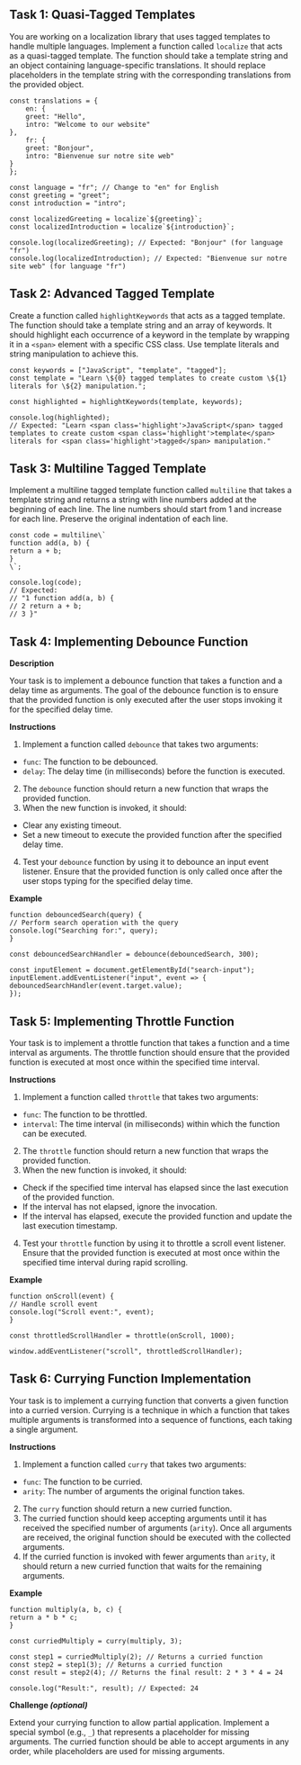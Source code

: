 ## Task 1: Quasi-Tagged Templates

You are working on a localization library that uses tagged templates to handle multiple languages. Implement a function called `localize` that acts as a quasi-tagged template. The function should take a template string and an object containing language-specific translations. It should replace placeholders in the template string with the corresponding translations from the provided object.

```
const translations = {  
	en: {  
	greet: "Hello",  
	intro: "Welcome to our website"  
},  
	fr: {  
	greet: "Bonjour",  
	intro: "Bienvenue sur notre site web"  
}  
};  
	  
const language = "fr"; // Change to "en" for English  
const greeting = "greet";  
const introduction = "intro";  
  
const localizedGreeting = localize`${greeting}`;  
const localizedIntroduction = localize`${introduction}`;  
  
console.log(localizedGreeting); // Expected: "Bonjour" (for language "fr")  
console.log(localizedIntroduction); // Expected: "Bienvenue sur notre site web" (for language "fr")
```

## Task 2: Advanced Tagged Template

Create a function called `highlightKeywords` that acts as a tagged template. The function should take a template string and an array of keywords. It should highlight each occurrence of a keyword in the template by wrapping it in a `<span>` element with a specific CSS class. Use template literals and string manipulation to achieve this.

```
const keywords = ["JavaScript", "template", "tagged"];  
const template = "Learn \${0} tagged templates to create custom \${1} literals for \${2} manipulation.";  
  
const highlighted = highlightKeywords(template, keywords);  
  
console.log(highlighted);  
// Expected: "Learn <span class='highlight'>JavaScript</span> tagged templates to create custom <span class='highlight'>template</span> literals for <span class='highlight'>tagged</span> manipulation."
```

## Task 3: Multiline Tagged Template

Implement a multiline tagged template function called `multiline` that takes a template string and returns a string with line numbers added at the beginning of each line. The line numbers should start from 1 and increase for each line. Preserve the original indentation of each line.

```
const code = multiline\`  
function add(a, b) {  
return a + b;  
}  
\`;  
  
console.log(code);  
// Expected:  
// "1 function add(a, b) {  
// 2 return a + b;  
// 3 }"
```

## Task 4: Implementing Debounce Function

**Description**

Your task is to implement a debounce function that takes a function and a delay time as arguments. The goal of the debounce function is to ensure that the provided function is only executed after the user stops invoking it for the specified delay time.

**Instructions**

1. Implement a function called `debounce` that takes two arguments:

- `func`: The function to be debounced.
- `delay`: The delay time (in milliseconds) before the function is executed.

2. The `debounce` function should return a new function that wraps the provided function.
3. When the new function is invoked, it should:

- Clear any existing timeout.
- Set a new timeout to execute the provided function after the specified delay time.

4. Test your `debounce` function by using it to debounce an input event listener. Ensure that the provided function is only called once after the user stops typing for the specified delay time.

**Example**

```
function debouncedSearch(query) {  
// Perform search operation with the query  
console.log("Searching for:", query);  
}  
  
const debouncedSearchHandler = debounce(debouncedSearch, 300);  
  
const inputElement = document.getElementById("search-input");  
inputElement.addEventListener("input", event => {  
debouncedSearchHandler(event.target.value);  
});
```

## Task 5: Implementing Throttle Function

Your task is to implement a throttle function that takes a function and a time interval as arguments. The throttle function should ensure that the provided function is executed at most once within the specified time interval.

**Instructions**

1. Implement a function called `throttle` that takes two arguments:

- `func`: The function to be throttled.
- `interval`: The time interval (in milliseconds) within which the function can be executed.

2. The `throttle` function should return a new function that wraps the provided function.
3. When the new function is invoked, it should:

- Check if the specified time interval has elapsed since the last execution of the provided function.
- If the interval has not elapsed, ignore the invocation.
- If the interval has elapsed, execute the provided function and update the last execution timestamp.

4. Test your `throttle` function by using it to throttle a scroll event listener. Ensure that the provided function is executed at most once within the specified time interval during rapid scrolling.

**Example**

```
function onScroll(event) {  
// Handle scroll event  
console.log("Scroll event:", event);  
}  
  
const throttledScrollHandler = throttle(onScroll, 1000);  
  
window.addEventListener("scroll", throttledScrollHandler);
```

## Task 6: Currying Function Implementation

Your task is to implement a currying function that converts a given function into a curried version. Currying is a technique in which a function that takes multiple arguments is transformed into a sequence of functions, each taking a single argument.

**Instructions**

1. Implement a function called `curry` that takes two arguments:

- `func`: The function to be curried.
- `arity`: The number of arguments the original function takes.

2. The `curry` function should return a new curried function.
3. The curried function should keep accepting arguments until it has received the specified number of arguments (`arity`). Once all arguments are received, the original function should be executed with the collected arguments.
4. If the curried function is invoked with fewer arguments than `arity`, it should return a new curried function that waits for the remaining arguments.

**Example**

```
function multiply(a, b, c) {  
return a * b * c;  
}  
  
const curriedMultiply = curry(multiply, 3);  
  
const step1 = curriedMultiply(2); // Returns a curried function  
const step2 = step1(3); // Returns a curried function  
const result = step2(4); // Returns the final result: 2 * 3 * 4 = 24  
  
console.log("Result:", result); // Expected: 24
```

**Challenge *(optional)***

Extend your currying function to allow partial application. Implement a special symbol (e.g., `_`) that represents a placeholder for missing arguments. The curried function should be able to accept arguments in any order, while placeholders are used for missing arguments.
